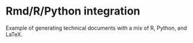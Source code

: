 # Rmd/R/Python integration

Example of generating technical documents with a mix of R, Python, and LaTeX.
